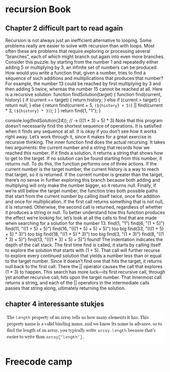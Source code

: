 # recursion Book

 ## Chapter 2 difficult part to read again

Recursion is not always just an inefficient alternative to looping. Some problems really are easier to solve with recursion than with loops. Most often these are problems that require exploring or processing several “branches”, each of which might branch out again into even more branches.
Consider this puzzle: by starting from the number 1 and repeatedly either adding 5 or multiplying by 3, an infinite set of numbers can be produced. How would you write a function that, given a number, tries to find a sequence of such additions and multiplications that produces that number?
For example, the number 13 could be reached by first multiplying by 3 and then adding 5 twice, whereas the number 15 cannot be reached at all.
Here is a recursive solution:
function findSolution(target) {
  function find(current, history) {
    if (current == target) {
      return history;
    } else if (current > target) {
      return null;
    } else {
      return find(current + 5, `(${history} + 5)`) ||
             find(current * 3, `(${history} * 3)`);
    }
  }
  return find(1, "1");
}

console.log(findSolution(24));
// → (((1 * 3) + 5) * 3)
Note that this program doesn’t necessarily find the shortest sequence of operations. It is satisfied when it finds any sequence at all.
It is okay if you don’t see how it works right away. Let’s work through it, since it makes for a great exercise in recursive thinking.
The inner function find does the actual recursing. It takes two arguments: the current number and a string that records how we reached this number. If it finds a solution, it returns a string that shows how to get to the target. If no solution can be found starting from this number, it returns null.
To do this, the function performs one of three actions. If the current number is the target number, the current history is a way to reach that target, so it is returned. If the current number is greater than the target, there’s no sense in further exploring this branch because both adding and multiplying will only make the number bigger, so it returns null. Finally, if we’re still below the target number, the function tries both possible paths that start from the current number by calling itself twice, once for addition and once for multiplication. If the first call returns something that is not null, it is returned. Otherwise, the second call is returned, regardless of whether it produces a string or null.
To better understand how this function produces the effect we’re looking for, let’s look at all the calls to find that are made when searching for a solution for the number 13.
find(1, "1")
  find(6, "(1 + 5)")
    find(11, "((1 + 5) + 5)")
      find(16, "(((1 + 5) + 5) + 5)")
        too big
      find(33, "(((1 + 5) + 5) * 3)")
        too big
    find(18, "((1 + 5) * 3)")
      too big
  find(3, "(1 * 3)")
    find(8, "((1 * 3) + 5)")
      find(13, "(((1 * 3) + 5) + 5)")
        found!
The indentation indicates the depth of the call stack. The first time find is called, it starts by calling itself to explore the solution that starts with (1 + 5). That call will further recurse to explore every continued solution that yields a number less than or equal to the target number. Since it doesn’t find one that hits the target, it returns null back to the first call. There the || operator causes the call that explores (1 * 3) to happen. This search has more luck—its first recursive call, through yet another recursive call, hits upon the target number. That innermost call returns a string, and each of the || operators in the intermediate calls passes that string along, ultimately returning the solution.

## chapter 4 interessante stukjes

![](images/interesante_stukjes_chap4.png)

# Freecode camp
